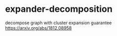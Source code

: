 # expander-decomposition
decompose graph with cluster expansion guarantee
https://arxiv.org/abs/1812.08958
